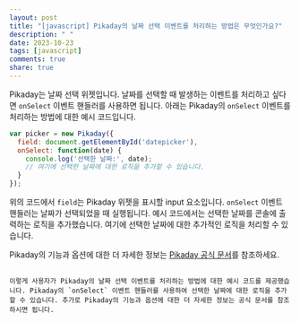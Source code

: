 ```yaml
---
layout: post
title: "[javascript] Pikaday의 날짜 선택 이벤트를 처리하는 방법은 무엇인가요?"
description: " "
date: 2023-10-23
tags: [javascript]
comments: true
share: true
---
```

Pikaday는 날짜 선택 위젯입니다. 날짜를 선택할 때 발생하는 이벤트를 처리하고 싶다면 `onSelect` 이벤트 핸들러를 사용하면 됩니다. 아래는 Pikaday의 `onSelect` 이벤트를 처리하는 방법에 대한 예시 코드입니다.

```javascript
var picker = new Pikaday({
  field: document.getElementById('datepicker'),
  onSelect: function(date) {
    console.log('선택한 날짜:', date);
    // 여기에 선택한 날짜에 대한 로직을 추가할 수 있습니다.
  }
});
```

위의 코드에서 `field`는 Pikaday 위젯을 표시할 input 요소입니다. `onSelect` 이벤트 핸들러는 날짜가 선택되었을 때 실행됩니다. 예시 코드에서는 선택한 날짜를 콘솔에 출력하는 로직을 추가했습니다. 여기에 선택한 날짜에 대한 추가적인 로직을 처리할 수 있습니다.

Pikaday의 기능과 옵션에 대한 더 자세한 정보는 [Pikaday 공식 문서](https://github.com/dbushell/Pikaday)를 참조하세요.
```

이렇게 사용자가 Pikaday의 날짜 선택 이벤트를 처리하는 방법에 대한 예시 코드를 제공했습니다. Pikaday의 `onSelect` 이벤트 핸들러를 사용하여 선택한 날짜에 대한 로직을 추가할 수 있습니다. 추가로 Pikaday의 기능과 옵션에 대한 더 자세한 정보는 공식 문서를 참조하시면 됩니다.